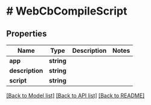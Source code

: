 # # WebCbCompileScript

## Properties

Name | Type | Description | Notes
------------ | ------------- | ------------- | -------------
**app** | **string** |  |
**description** | **string** |  |
**script** | **string** |  |

[[Back to Model list]](../../README.md#models) [[Back to API list]](../../README.md#endpoints) [[Back to README]](../../README.md)
